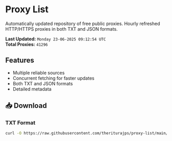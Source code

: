 # Proxy List

Automatically updated repository of free public proxies. Hourly refreshed HTTP/HTTPS proxies in both TXT and JSON formats.

**Last Updated:** `Monday 23-06-2025 09:12:54 UTC`  
**Total Proxies:** `41296`

## Features
- Multiple reliable sources
- Concurrent fetching for faster updates
- Both TXT and JSON formats
- Detailed metadata

## 📥 Download

### TXT Format
```bash
curl -O https://raw.githubusercontent.com/theriturajps/proxy-list/main/proxies.txt